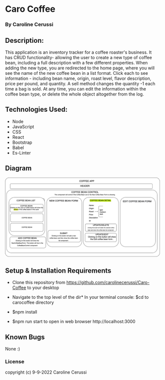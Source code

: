 # Caro Coffee 

### By Caroline Cerussi

## Description:

This application is an inventory tracker for a coffee roaster's business. It has CRUD functionality- allowing the user to create a new type of coffee bean, including a full description with a few different properties. When adding the new type, you are redirected to the home page, where you will see the name of the new coffee bean in a list format. Click each to see information - including bean name, origin, roast level, flavor description, price per pound, and quantity.  A sell method changes the quantity -1 each time a bag is sold. At any time, you can edit the information within the coffee bean type, or delete the whole object altogether from the log. 


## Technologies Used: 

* Node
* JavaScript
* CSS
* React
* Bootstrap
* Babel
* Es-Linter


## Diagram 
![BookControl Graph](Graph.jpg)


## Setup & Installation Requirements

*  Clone this repository from https://github.com/carolinecerussi/Caro-Coffee to your desktop

*  Navigate to the top level of the dir* In your terminal console: $cd to carocoffee directory

*  $npm install

*  $npm run start to open in web browser http://localhost:3000


## Known Bugs

None :) 


### License 

copyright (c) 9-9-2022 Caroline Cerussi